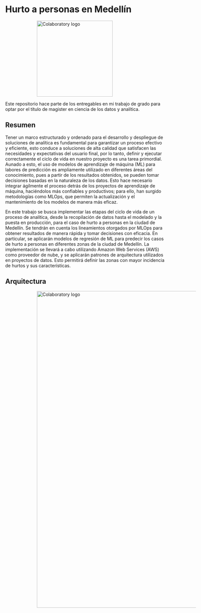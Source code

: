 # **Hurto a personas en Medellín**
<p><img alt="Colaboratory logo" height="240px" src="https://upload.wikimedia.org/wikipedia/commons/thumb/d/d0/Logo_EAFIT.svg/2560px-Logo_EAFIT.svg.png" align="center" hspace="100px" vspace="0px"></p>
Este repositorio hace parte de los entregables en mi trabajo de grado para optar por el título de magister en ciencia de los datos y analítica.

## **Resumen**
Tener un marco estructurado y ordenado para el desarrollo y despliegue de soluciones de analítica es fundamental para garantizar un proceso efectivo y eficiente, esto conduce a soluciones de alta calidad que satisfacen las necesidades y expectativas del usuario final, por lo tanto, definir y ejecutar correctamente el ciclo de vida en nuestro proyecto es una tarea primordial. Aunado a esto, el uso de modelos de aprendizaje de máquina (ML) para labores de predicción es ampliamente utilizado en diferentes áreas del conocimiento, pues a partir de los resultados obtenidos, se pueden tomar decisiones basadas en la naturaleza de los datos. Esto hace necesario integrar ágilmente el proceso detrás de los proyectos de aprendizaje de máquina, haciéndolos más confiables y productivos; para ello, han surgido metodologías como MLOps, que permiten la actualización y el mantenimiento de los modelos de manera más eficaz. 
 
En este trabajo se busca implementar las etapas del ciclo de vida de un proceso de analítica, desde la recopilación de datos hasta el modelado y la puesta en producción, para el caso de hurto a personas en la ciudad de Medellín. Se tendrán en cuenta los lineamientos otorgados por MLOps para obtener resultados de manera rápida y tomar decisiones con eficacia. En particular, se aplicarán modelos de regresión de ML para predecir los casos de hurto a personas en diferentes zonas de la ciudad de Medellín. La implementación se llevará a cabo utilizando Amazon Web Services (AWS) como proveedor de nube, y se aplicarán patrones de arquitectura utilizados en proyectos de datos. Esto permitirá definir las zonas con mayor incidencia de hurtos y sus características.

## **Arquitectura**

<p><img alt="Colaboratory logo" height="1000px" src="https://i.imgur.com/9OrSTA3.png" align="center" hspace="100px" vspace="0px"></p>
